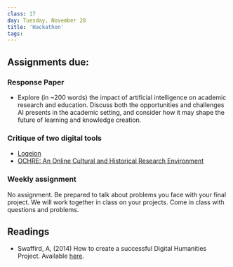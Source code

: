 ```yaml
---
class: 17
day: Tuesday, November 28
title: 'Hackathon'
tags: 
---
```


## Assignments due:

### Response Paper
- Explore (in ~200 words) the impact of artificial intelligence on academic research and education. Discuss both the opportunities and challenges AI presents in the academic setting, and consider how it may shape the future of learning and knowledge creation.

### Critique of two digital tools
- [Logeion](https://logeion.uchicago.edu/)
- [OCHRE: An Online Cultural and Historical Research Environment](https://voices.uchicago.edu/ochre/)

### Weekly assignment
No assignment. Be prepared to talk about problems you face with your final project. We will work together in class on your projects. Come in class with questions and problems.

## Readings 
- Swaffird, A, (2014) How to create a successful Digital Humanities Project. Available [here](https://hawksites.newpaltz.edu/dhm293/2014/11/13/how-to-create-a-successful-digital-humanities-project/).